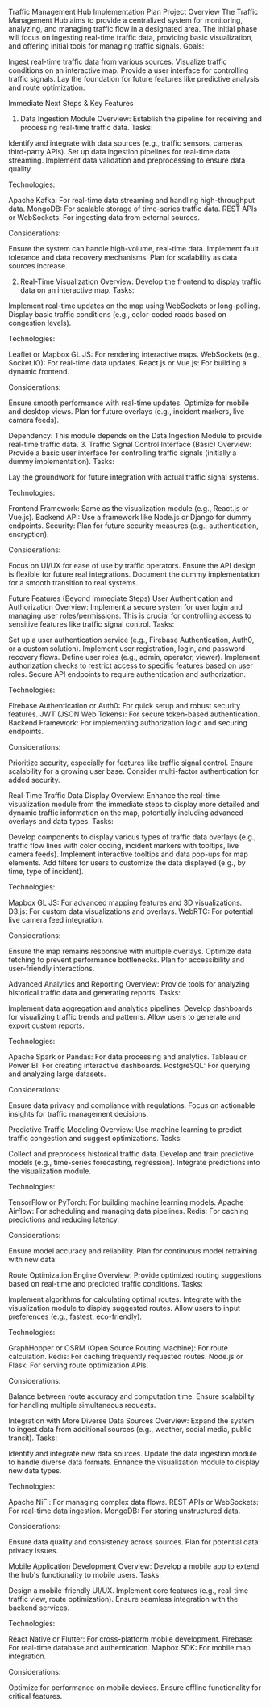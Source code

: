 Traffic Management Hub Implementation Plan
Project Overview
The Traffic Management Hub aims to provide a centralized system for monitoring, analyzing, and managing traffic flow in a designated area. The initial phase will focus on ingesting real-time traffic data, providing basic visualization, and offering initial tools for managing traffic signals.
Goals:

Ingest real-time traffic data from various sources.
Visualize traffic conditions on an interactive map.
Provide a user interface for controlling traffic signals.
Lay the foundation for future features like predictive analysis and route optimization.

Immediate Next Steps & Key Features
1. Data Ingestion Module
Overview: Establish the pipeline for receiving and processing real-time traffic data.
Tasks:

Identify and integrate with data sources (e.g., traffic sensors, cameras, third-party APIs).
Set up data ingestion pipelines for real-time data streaming.
Implement data validation and preprocessing to ensure data quality.

Technologies:

Apache Kafka: For real-time data streaming and handling high-throughput data.
MongoDB: For scalable storage of time-series traffic data.
REST APIs or WebSockets: For ingesting data from external sources.

Considerations:

Ensure the system can handle high-volume, real-time data.
Implement fault tolerance and data recovery mechanisms.
Plan for scalability as data sources increase.

2. Real-Time Visualization
Overview: Develop the frontend to display traffic data on an interactive map.
Tasks:

Implement real-time updates on the map using WebSockets or long-polling.
Display basic traffic conditions (e.g., color-coded roads based on congestion levels).

Technologies:

Leaflet or Mapbox GL JS: For rendering interactive maps.
WebSockets (e.g., Socket.IO): For real-time data updates.
React.js or Vue.js: For building a dynamic frontend.

Considerations:

Ensure smooth performance with real-time updates.
Optimize for mobile and desktop views.
Plan for future overlays (e.g., incident markers, live camera feeds).

Dependency: This module depends on the Data Ingestion Module to provide real-time traffic data.
3. Traffic Signal Control Interface (Basic)
Overview: Provide a basic user interface for controlling traffic signals (initially a dummy implementation).
Tasks:

Lay the groundwork for future integration with actual traffic signal systems.

Technologies:

Frontend Framework: Same as the visualization module (e.g., React.js or Vue.js).
Backend API: Use a framework like Node.js or Django for dummy endpoints.
Security: Plan for future security measures (e.g., authentication, encryption).

Considerations:

Focus on UI/UX for ease of use by traffic operators.
Ensure the API design is flexible for future real integrations.
Document the dummy implementation for a smooth transition to real systems.

Future Features (Beyond Immediate Steps)
User Authentication and Authorization
Overview: Implement a secure system for user login and managing user roles/permissions. This is crucial for controlling access to sensitive features like traffic signal control.
Tasks:

Set up a user authentication service (e.g., Firebase Authentication, Auth0, or a custom solution).
Implement user registration, login, and password recovery flows.
Define user roles (e.g., admin, operator, viewer).
Implement authorization checks to restrict access to specific features based on user roles.
Secure API endpoints to require authentication and authorization.

Technologies:

Firebase Authentication or Auth0: For quick setup and robust security features.
JWT (JSON Web Tokens): For secure token-based authentication.
Backend Framework: For implementing authorization logic and securing endpoints.

Considerations:

Prioritize security, especially for features like traffic signal control.
Ensure scalability for a growing user base.
Consider multi-factor authentication for added security.

Real-Time Traffic Data Display
Overview: Enhance the real-time visualization module from the immediate steps to display more detailed and dynamic traffic information on the map, potentially including advanced overlays and data types.
Tasks:

Develop components to display various types of traffic data overlays (e.g., traffic flow lines with color coding, incident markers with tooltips, live camera feeds).
Implement interactive tooltips and data pop-ups for map elements.
Add filters for users to customize the data displayed (e.g., by time, type of incident).

Technologies:

Mapbox GL JS: For advanced mapping features and 3D visualizations.
D3.js: For custom data visualizations and overlays.
WebRTC: For potential live camera feed integration.

Considerations:

Ensure the map remains responsive with multiple overlays.
Optimize data fetching to prevent performance bottlenecks.
Plan for accessibility and user-friendly interactions.

Advanced Analytics and Reporting
Overview: Provide tools for analyzing historical traffic data and generating reports.
Tasks:

Implement data aggregation and analytics pipelines.
Develop dashboards for visualizing traffic trends and patterns.
Allow users to generate and export custom reports.

Technologies:

Apache Spark or Pandas: For data processing and analytics.
Tableau or Power BI: For creating interactive dashboards.
PostgreSQL: For querying and analyzing large datasets.

Considerations:

Ensure data privacy and compliance with regulations.
Focus on actionable insights for traffic management decisions.

Predictive Traffic Modeling
Overview: Use machine learning to predict traffic congestion and suggest optimizations.
Tasks:

Collect and preprocess historical traffic data.
Develop and train predictive models (e.g., time-series forecasting, regression).
Integrate predictions into the visualization module.

Technologies:

TensorFlow or PyTorch: For building machine learning models.
Apache Airflow: For scheduling and managing data pipelines.
Redis: For caching predictions and reducing latency.

Considerations:

Ensure model accuracy and reliability.
Plan for continuous model retraining with new data.

Route Optimization Engine
Overview: Provide optimized routing suggestions based on real-time and predicted traffic conditions.
Tasks:

Implement algorithms for calculating optimal routes.
Integrate with the visualization module to display suggested routes.
Allow users to input preferences (e.g., fastest, eco-friendly).

Technologies:

GraphHopper or OSRM (Open Source Routing Machine): For route calculation.
Redis: For caching frequently requested routes.
Node.js or Flask: For serving route optimization APIs.

Considerations:

Balance between route accuracy and computation time.
Ensure scalability for handling multiple simultaneous requests.

Integration with More Diverse Data Sources
Overview: Expand the system to ingest data from additional sources (e.g., weather, social media, public transit).
Tasks:

Identify and integrate new data sources.
Update the data ingestion module to handle diverse data formats.
Enhance the visualization module to display new data types.

Technologies:

Apache NiFi: For managing complex data flows.
REST APIs or WebSockets: For real-time data ingestion.
MongoDB: For storing unstructured data.

Considerations:

Ensure data quality and consistency across sources.
Plan for potential data privacy issues.

Mobile Application Development
Overview: Develop a mobile app to extend the hub's functionality to mobile users.
Tasks:

Design a mobile-friendly UI/UX.
Implement core features (e.g., real-time traffic view, route optimization).
Ensure seamless integration with the backend services.

Technologies:

React Native or Flutter: For cross-platform mobile development.
Firebase: For real-time database and authentication.
Mapbox SDK: For mobile map integration.

Considerations:

Optimize for performance on mobile devices.
Ensure offline functionality for critical features.

